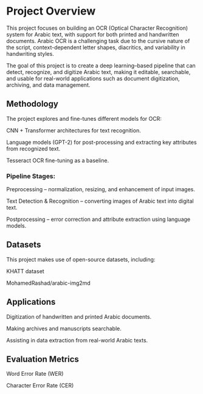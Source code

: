 # Project Overview

This project focuses on building an OCR (Optical Character Recognition) system for Arabic text, with support for both printed and handwritten documents. Arabic OCR is a challenging task due to the cursive nature of the script, context-dependent letter shapes, diacritics, and variability in handwriting styles.

The goal of this project is to create a deep learning–based pipeline that can detect, recognize, and digitize Arabic text, making it editable, searchable, and usable for real-world applications such as document digitization, archiving, and data management.

## Methodology

The project explores and fine-tunes different models for OCR:

CNN + Transformer architectures for text recognition.

Language models (GPT-2) for post-processing and extracting key attributes from recognized text.

Tesseract OCR fine-tuning as a baseline.

### Pipeline Stages:

Preprocessing – normalization, resizing, and enhancement of input images.

Text Detection & Recognition – converting images of Arabic text into digital text.

Postprocessing – error correction and attribute extraction using language models.


## Datasets

This project makes use of open-source datasets, including:

KHATT dataset

MohamedRashad/arabic-img2md

## Applications

Digitization of handwritten and printed Arabic documents.

Making archives and manuscripts searchable.

Assisting in data extraction from real-world Arabic texts.


## Evaluation Metrics

Word Error Rate (WER)

Character Error Rate (CER)
